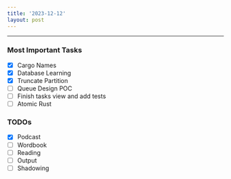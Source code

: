 ```yaml
---
title: '2023-12-12'
layout: post
---
```


---

### Most Important Tasks

- [x] Cargo Names
- [x] Database Learning
- [x] Truncate Partition
- [ ] Queue Design POC
- [ ] Finish tasks view and add tests
- [ ] Atomic Rust

### TODOs

- [x] Podcast
- [ ] Wordbook
- [ ] Reading
- [ ] Output
- [ ] Shadowing
